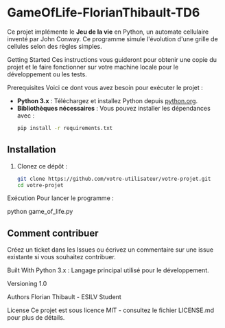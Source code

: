 # GameOfLife-FlorianThibault-TD6
Ce projet implémente le **Jeu de la vie** en Python, un automate cellulaire inventé par John Conway. Ce programme simule l'évolution d'une grille de cellules selon des règles simples.

Getting Started
Ces instructions vous guideront pour obtenir une copie du projet et le faire fonctionner sur votre machine locale pour le développement ou les tests.

Prerequisites
Voici ce dont vous avez besoin pour exécuter le projet :

- **Python 3.x** : Téléchargez et installez Python depuis [python.org](https://www.python.org/downloads/).
- **Bibliothèques nécessaires** : Vous pouvez installer les dépendances avec :
  ```bash
  pip install -r requirements.txt

## Installation

1. Clonez ce dépôt :
   ```bash
   git clone https://github.com/votre-utilisateur/votre-projet.git
   cd votre-projet

Exécution
Pour lancer le programme :

python game_of_life.py

## Comment contribuer

Créez un ticket dans les Issues ou écrivez un commentaire sur une issue existante si vous souhaitez contribuer.

Built With
Python 3.x : Langage principal utilisé pour le développement.

Versioning
1.0

Authors
Florian Thibault - ESILV Student

License
Ce projet est sous licence MIT - consultez le fichier LICENSE.md pour plus de détails.
